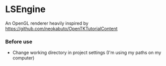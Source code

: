 # LSEngine
An OpenGL renderer heavily inspired by https://github.com/neokabuto/OpenTKTutorialContent

### Before use
* Change working directory in project settings (I'm using my paths on my computer)

